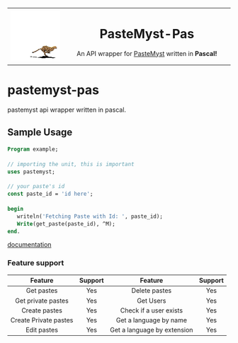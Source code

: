 <table>
  <tr>
    <td align="center" width="25%">
      <img src="./.github/icon.gif">
    </td>
    <td align="center" width="75%">

# PasteMyst-Pas

An API wrapper for [PasteMyst](https://paste.myst.rs/) written in **Pascal!**

  </tr>
</table>

# pastemyst-pas
pastemyst api wrapper written in pascal.

## Sample Usage
```pas
Program example;

// importing the unit, this is important
uses pastemyst;

// your paste's id
const paste_id = 'id here';

begin
   writeln('Fetching Paste with Id: ', paste_id);
   Write(get_paste(paste_id), ^M);
end.
```
[documentation](https://billyeatcookies.gitbook.io/pastemyst-pas/)
### Feature support
| Feature | Support | Feature | Support |
| :-----------: | :-----------: | :----------: | :----------: |
| Get pastes | Yes | Delete pastes | Yes | 
| Get private pastes | Yes | Get Users | Yes |
| Create pastes | Yes | Check if a user exists | Yes | 
| Create Private pastes | Yes | Get a language by name | Yes | 
| Edit pastes | Yes | Get a language by extension | Yes |
